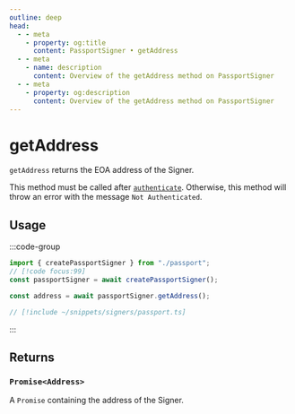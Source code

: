 ```yaml
---
outline: deep
head:
  - - meta
    - property: og:title
      content: PassportSigner • getAddress
  - - meta
    - name: description
      content: Overview of the getAddress method on PassportSigner
  - - meta
    - property: og:description
      content: Overview of the getAddress method on PassportSigner
---
```


# getAddress

`getAddress` returns the EOA address of the Signer.

This method must be called after [`authenticate`](/packages/aa-signers/passport/authenticate). Otherwise, this method will throw an error with the message `Not Authenticated`.

## Usage

:::code-group

```ts [example.ts]
import { createPassportSigner } from "./passport";
// [!code focus:99]
const passportSigner = await createPassportSigner();

const address = await passportSigner.getAddress();
```

```ts [passport.ts]
// [!include ~/snippets/signers/passport.ts]
```

:::

## Returns

### `Promise<Address>`

A `Promise` containing the address of the Signer.
